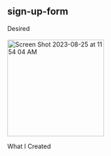 ## sign-up-form

Desired<br><br>
<img width="220" alt="Screen Shot 2023-08-25 at 11 54 04 AM" src="https://github.com/eobcre/sign-up-form/assets/88697509/36ad1cc6-1fdb-497a-9ae3-ecd1b645eb53">

What I Created<br><br>
